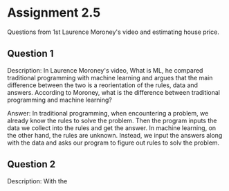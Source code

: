 # Assignment 2.5
Questions from 1st Laurence Moroney's video and estimating house price. 

## Question 1
Description: In Laurence Moroney's video, What is ML, he compared traditional programming with machine learning and argues that the main difference between the two is a reorientation of the rules, data and answers. According to Moroney, what is the difference between traditional programming and machine learning?

Answer: In traditional programming, when encountering a problem, we already know the rules to solve the problem. Then the program inputs the data we collect into the rules and get the answer. In machine learning, on the other hand, the rules are unknown. Instead, we input the answers along with the data and asks our program to figure out rules to solv the problem. 

## Question 2
Description: With the 
